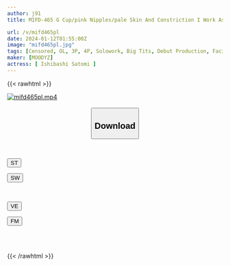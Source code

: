 ```yaml
---
author: j91
title: MIFD-465 G Cup/pink Nipples/pale Skin And Constriction I Work As An Office Lady On Weekdays. Bold AV DEBUT She Works At A Major Company And Wants Some Stimulation In Her Casual Daily Life... She Unleashes Her Beautiful Huge Breasts That Have Been Talked About In The Company - Satomi Ishibashi

url: /v/mifd465pl
date: 2024-01-12T01:55:00Z
image: "mifd465pl.jpg"
tags: [Censored, OL, 3P, 4P, Solowork, Big Tits, Debut Production, Facials	]
maker: [MOODYZ]
actress: [ Ishibashi Satomi ]
---
```



{{< rawhtml >}}

<div class="video" data-videoid="8wqjR4RDw7soAPB">
    <a href="javascript:;">
        <img src="/v/mifd465pl/mifd465pl.jpg" width="WIDTH" height="HEIGHT" alt="mifd465pl.mp4" loading="lazy">
    </a>
</div>

<script type="text/javascript" src="https://j91.asia/asset/on-demand-st.js"></script>

<br>
  <link rel="stylesheet" href="https://j91.asia/asset/bs5.css">
  
  <center>
  <button class="btn btn-primary" type="button" data-bs-toggle="collapse" data-bs-target=".multi-collapse" aria-expanded="false" aria-controls="multiCollapseExample1 multiCollapseExample2"><h2>Download</h2></button></center>
</p>
<div class="row">
  <div class="col">
    <div class="collapse multi-collapse" id="multiCollapseExample1">
      <div class="card card-body">
	      	      <br>
<div class="buttons">  
<p><a href="https://streamtape.to/v/8wqjR4RDw7soAPB" target="_blank"><button class="btn-hover color-3"><i class="fa fa-download"></i> ST</button></a></p>
<p><a href="https://flaswish.com/egw0zjrm7gid" target="_blank"><button class="btn-hover color-2"><i class="fa fa-download"></i> SW</button></a></p></div>
    </div>
  </div>
</div>
  <div class="col">
    <div class="collapse multi-collapse" id="multiCollapseExample2">
      <div class="card card-body">
	      <br>
<div class="buttons">
<p><a href="https://veev.to/d/2IWChA4SNeKmEbKmY7rsUZDWhETSJMGq1Yrzafz" target="_blank"><button class="btn-hover color-9"><i class="fa fa-download"></i> VE</button></a></p>
<p><a href="https://filemoon.sx/d/6fmwa9ywrcr0" target="_blank"><button class="btn-hover color-8"><i class="fa fa-download"></i> FM</button></a></p></div>
<br><br>
      </div>
    </div>
  </div>
</div>

{{< /rawhtml >}}